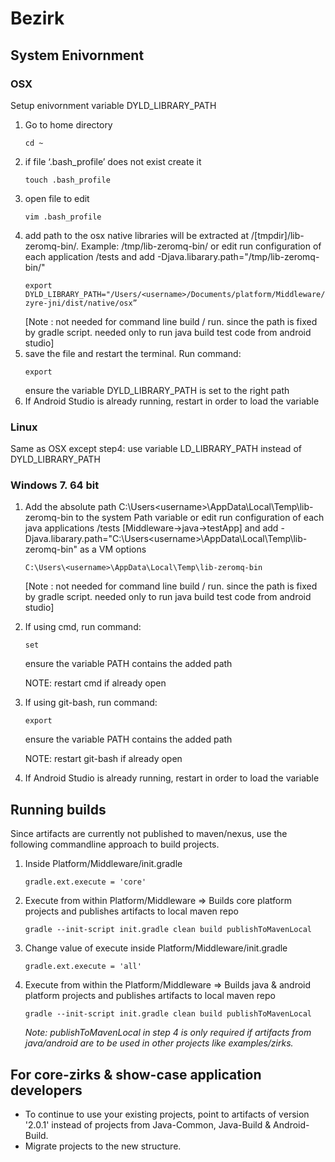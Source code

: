 ﻿# Bezirk 

## System Enivornment
### OSX
Setup enivornment variable DYLD_LIBRARY_PATH
1. Go to home directory
    ```
    cd ~
    ```
2. if file ‘.bash_profile’ does not exist create it 
    ```
    touch .bash_profile
    ```
3. open file to edit
    ```
    vim .bash_profile
    ```
4. add path to the osx native libraries will be extracted at /[tmpdir]/lib-zeromq-bin/. Example:  /tmp/lib-zeromq-bin/
        or edit run configuration of each application /tests and add -Djava.libarary.path="/tmp/lib-zeromq-bin/"
    ``` BELOW STEP IS NOT NEEDED. verify and remove
    export DYLD_LIBRARY_PATH="/Users/<username>/Documents/platform/Middleware/java/libraries/comms-zyre-jni/dist/native/osx”
    ```
    [Note : not needed for command line build / run. since the path is fixed by gradle script. needed only to run java build test code from android studio]
5. save the file and restart the terminal. Run command:
    ```
    export
    ```
    ensure the variable DYLD_LIBRARY_PATH is set to the right path
6. If Android Studio is already running, restart in order to load the variable
### Linux
Same as OSX except step4: use variable LD_LIBRARY_PATH instead of DYLD_LIBRARY_PATH
### Windows 7. 64 bit
1. Add the absolute path C:\Users\<username>\AppData\Local\Temp\lib-zeromq-bin to the system Path variable
    or
    edit run configuration of each java applications /tests [Middleware->java->testApp] and add -Djava.libarary.path="C:\Users\<username>\AppData\Local\Temp\lib-zeromq-bin"
    as a VM options
    ```
    C:\Users\<username>\AppData\Local\Temp\lib-zeromq-bin
    ```
    [Note : not needed for command line build / run. since the path is fixed by gradle script. needed only to run java build test code from android studio]
2. If using cmd, run command:
    ```
    set
    ```
    ensure the variable PATH contains the added path

    NOTE: restart cmd if already open
3. If using git-bash, run command:
    ```
    export
    ```
    ensure the variable PATH contains the added path
    
    NOTE: restart git-bash if already open
4. If Android Studio is already running, restart in order to load the variable
## Running builds

Since artifacts are currently not published to maven/nexus, use the following commandline approach to build projects.
1) Inside Platform/Middleware/init.gradle
    ```
    gradle.ext.execute = 'core'
    ```
2) Execute from within Platform/Middleware => Builds core platform projects and publishes artifacts to local maven repo
    ```
    gradle --init-script init.gradle clean build publishToMavenLocal
    ```
3) Change value of execute inside Platform/Middleware/init.gradle
    ```
    gradle.ext.execute = 'all'
    ```
4) Execute from within the Platform/Middleware => Builds java & android platform projects and publishes artifacts to local maven repo
    ```
    gradle --init-script init.gradle clean build publishToMavenLocal
    ```
    *Note: publishToMavenLocal in step 4 is only required if artifacts from java/android are to be used in other projects like examples/zirks.*

## For core-zirks & show-case application developers
* To continue to use your existing projects, point to artifacts of version '2.0.1' instead of projects from Java-Common, Java-Build & Android-Build.
* Migrate projects to the new structure.
